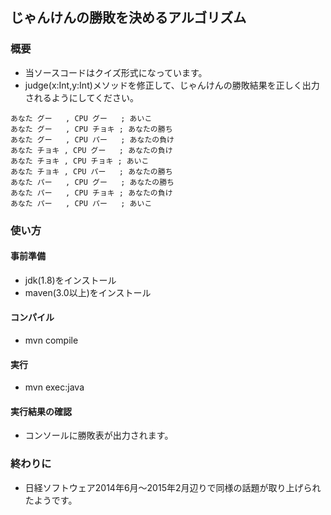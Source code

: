 ## じゃんけんの勝敗を決めるアルゴリズム
### 概要
- 当ソースコードはクイズ形式になっています。
- judge(x:Int,y:Int)メソッドを修正して、じゃんけんの勝敗結果を正しく出力されるようにしてください。
```text
あなた グー   , CPU グー   ; あいこ
あなた グー   , CPU チョキ ; あなたの勝ち
あなた グー   , CPU パー   ; あなたの負け
あなた チョキ , CPU グー   ; あなたの負け
あなた チョキ , CPU チョキ ; あいこ
あなた チョキ , CPU パー   ; あなたの勝ち
あなた パー   , CPU グー   ; あなたの勝ち
あなた パー   , CPU チョキ ; あなたの負け
あなた パー   , CPU パー   ; あいこ
```  
### 使い方
#### 事前準備
- jdk(1.8)をインストール
- maven(3.0以上)をインストール
#### コンパイル
- mvn compile
#### 実行
- mvn exec:java
#### 実行結果の確認
- コンソールに勝敗表が出力されます。 
### 終わりに
- 日経ソフトウェア2014年6月～2015年2月辺りで同様の話題が取り上げられたようです。
